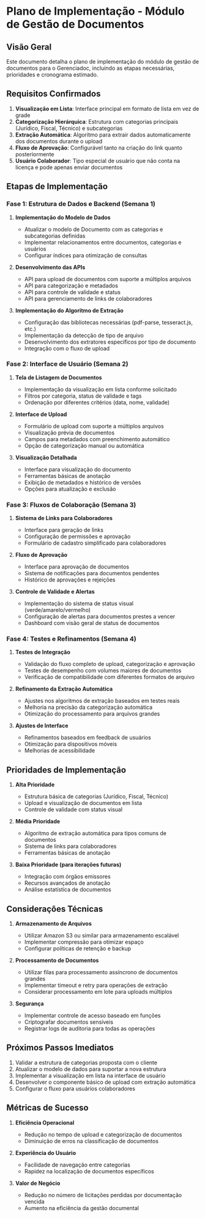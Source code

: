 # Plano de Implementação - Módulo de Gestão de Documentos

## Visão Geral

Este documento detalha o plano de implementação do módulo de gestão de documentos para o Gerenciadoc, incluindo as etapas necessárias, prioridades e cronograma estimado.

## Requisitos Confirmados

1. **Visualização em Lista**: Interface principal em formato de lista em vez de grade
2. **Categorização Hierárquica**: Estrutura com categorias principais (Jurídico, Fiscal, Técnico) e subcategorias
3. **Extração Automática**: Algoritmo para extrair dados automaticamente dos documentos durante o upload
4. **Fluxo de Aprovação**: Configurável tanto na criação do link quanto posteriormente
5. **Usuário Colaborador**: Tipo especial de usuário que não conta na licença e pode apenas enviar documentos

## Etapas de Implementação

### Fase 1: Estrutura de Dados e Backend (Semana 1)

1. **Implementação do Modelo de Dados**
   - Atualizar o modelo de Documento com as categorias e subcategorias definidas
   - Implementar relacionamentos entre documentos, categorias e usuários
   - Configurar índices para otimização de consultas

2. **Desenvolvimento das APIs**
   - API para upload de documentos com suporte a múltiplos arquivos
   - API para categorização e metadados
   - API para controle de validade e status
   - API para gerenciamento de links de colaboradores

3. **Implementação do Algoritmo de Extração**
   - Configuração das bibliotecas necessárias (pdf-parse, tesseract.js, etc.)
   - Implementação da detecção de tipo de arquivo
   - Desenvolvimento dos extratores específicos por tipo de documento
   - Integração com o fluxo de upload

### Fase 2: Interface de Usuário (Semana 2)

1. **Tela de Listagem de Documentos**
   - Implementação da visualização em lista conforme solicitado
   - Filtros por categoria, status de validade e tags
   - Ordenação por diferentes critérios (data, nome, validade)

2. **Interface de Upload**
   - Formulário de upload com suporte a múltiplos arquivos
   - Visualização prévia de documentos
   - Campos para metadados com preenchimento automático
   - Opção de categorização manual ou automática

3. **Visualização Detalhada**
   - Interface para visualização do documento
   - Ferramentas básicas de anotação
   - Exibição de metadados e histórico de versões
   - Opções para atualização e exclusão

### Fase 3: Fluxos de Colaboração (Semana 3)

1. **Sistema de Links para Colaboradores**
   - Interface para geração de links
   - Configuração de permissões e aprovação
   - Formulário de cadastro simplificado para colaboradores

2. **Fluxo de Aprovação**
   - Interface para aprovação de documentos
   - Sistema de notificações para documentos pendentes
   - Histórico de aprovações e rejeições

3. **Controle de Validade e Alertas**
   - Implementação do sistema de status visual (verde/amarelo/vermelho)
   - Configuração de alertas para documentos prestes a vencer
   - Dashboard com visão geral de status de documentos

### Fase 4: Testes e Refinamentos (Semana 4)

1. **Testes de Integração**
   - Validação do fluxo completo de upload, categorização e aprovação
   - Testes de desempenho com volumes maiores de documentos
   - Verificação de compatibilidade com diferentes formatos de arquivo

2. **Refinamento da Extração Automática**
   - Ajustes nos algoritmos de extração baseados em testes reais
   - Melhoria na precisão da categorização automática
   - Otimização do processamento para arquivos grandes

3. **Ajustes de Interface**
   - Refinamentos baseados em feedback de usuários
   - Otimização para dispositivos móveis
   - Melhorias de acessibilidade

## Prioridades de Implementação

1. **Alta Prioridade**
   - Estrutura básica de categorias (Jurídico, Fiscal, Técnico)
   - Upload e visualização de documentos em lista
   - Controle de validade com status visual

2. **Média Prioridade**
   - Algoritmo de extração automática para tipos comuns de documentos
   - Sistema de links para colaboradores
   - Ferramentas básicas de anotação

3. **Baixa Prioridade (para iterações futuras)**
   - Integração com órgãos emissores
   - Recursos avançados de anotação
   - Análise estatística de documentos

## Considerações Técnicas

1. **Armazenamento de Arquivos**
   - Utilizar Amazon S3 ou similar para armazenamento escalável
   - Implementar compressão para otimizar espaço
   - Configurar políticas de retenção e backup

2. **Processamento de Documentos**
   - Utilizar filas para processamento assíncrono de documentos grandes
   - Implementar timeout e retry para operações de extração
   - Considerar processamento em lote para uploads múltiplos

3. **Segurança**
   - Implementar controle de acesso baseado em funções
   - Criptografar documentos sensíveis
   - Registrar logs de auditoria para todas as operações

## Próximos Passos Imediatos

1. Validar a estrutura de categorias proposta com o cliente
2. Atualizar o modelo de dados para suportar a nova estrutura
3. Implementar a visualização em lista na interface de usuário
4. Desenvolver o componente básico de upload com extração automática
5. Configurar o fluxo para usuários colaboradores

## Métricas de Sucesso

1. **Eficiência Operacional**
   - Redução no tempo de upload e categorização de documentos
   - Diminuição de erros na classificação de documentos

2. **Experiência do Usuário**
   - Facilidade de navegação entre categorias
   - Rapidez na localização de documentos específicos

3. **Valor de Negócio**
   - Redução no número de licitações perdidas por documentação vencida
   - Aumento na eficiência da gestão documental

